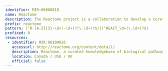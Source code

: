 ```yaml
---
identifier: MIR:00000018
name: Reactome
description: The Reactome project is a collaboration to develop a curated resource of core pathways and reactions in human biology.
prefix: reactome
pattern: (^R-[A-Z]{3}-\d+(-\d+)?(\.\d+)?$)|(^REACT_\d+(\.\d+)?$)
prefixed: 0
resources:
 - identifier: MIR:00100026
   accessurl: http://reactome.org/content/detail/
   description: Reactome, a curated knowledgebase of biological pathways
   location: Canada / USA / UK
   official: false
---
```


